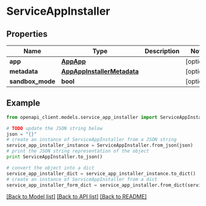 # ServiceAppInstaller


## Properties

Name | Type | Description | Notes
------------ | ------------- | ------------- | -------------
**app** | [**AppApp**](AppApp.md) |  | [optional] 
**metadata** | [**AppAppInstallerMetadata**](AppAppInstallerMetadata.md) |  | [optional] 
**sandbox_mode** | **bool** |  | [optional] 

## Example

```python
from openapi_client.models.service_app_installer import ServiceAppInstaller

# TODO update the JSON string below
json = "{}"
# create an instance of ServiceAppInstaller from a JSON string
service_app_installer_instance = ServiceAppInstaller.from_json(json)
# print the JSON string representation of the object
print ServiceAppInstaller.to_json()

# convert the object into a dict
service_app_installer_dict = service_app_installer_instance.to_dict()
# create an instance of ServiceAppInstaller from a dict
service_app_installer_form_dict = service_app_installer.from_dict(service_app_installer_dict)
```
[[Back to Model list]](../README.md#documentation-for-models) [[Back to API list]](../README.md#documentation-for-api-endpoints) [[Back to README]](../README.md)


